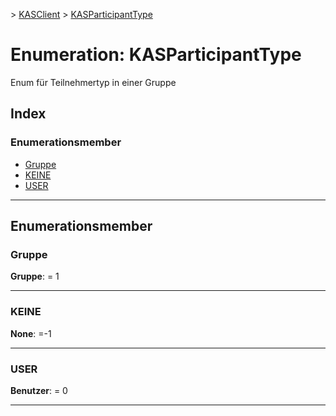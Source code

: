 [](../README.md) > [KASClient](../modules/kasclient.md) > [KASParticipantType](../enums/kasclient.kasparticipanttype.md)

# <a name="enumeration-kasparticipanttype"></a>Enumeration: KASParticipantType

Enum für Teilnehmertyp in einer Gruppe
## <a name="index"></a>Index 

### <a name="enumeration-members"></a>Enumerationsmember

* [Gruppe](kasclient.kasparticipanttype.md#group)
* [KEINE](kasclient.kasparticipanttype.md#none)
* [USER](kasclient.kasparticipanttype.md#user)

---

## <a name="enumeration-members"></a>Enumerationsmember

<a id="group"></a>

###  <a name="group"></a>Gruppe

**Gruppe**: = 1

___

<a id="none"></a>

###  <a name="none"></a>KEINE

**None**: =-1

___

<a id="user"></a>

###  <a name="user"></a>USER

**Benutzer**: = 0

___

